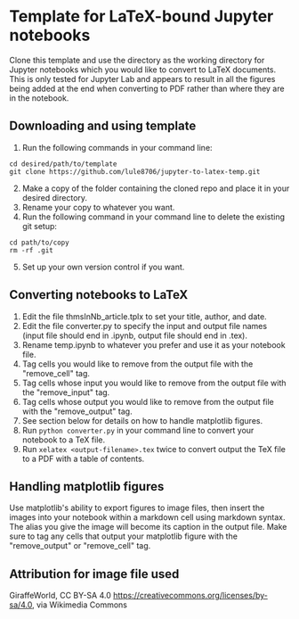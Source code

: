 # Template for LaTeX-bound Jupyter notebooks

Clone this template and use the directory as the working directory for Jupyter notebooks which you would like to convert to LaTeX documents. This is only tested for Jupyter Lab and appears to result in all the figures being added at the end when converting to PDF rather than where they are in the notebook.

## Downloading and using template

1. Run the following commands in your command line:

```
cd desired/path/to/template
git clone https://github.com/lule8706/jupyter-to-latex-temp.git
```
2. Make a copy of the folder containing the cloned repo and place it in your desired directory.
3. Rename your copy to whatever you want.
4. Run the following command in your command line to delete the existing git setup:

```
cd path/to/copy
rm -rf .git
```
5. Set up your own version control if you want.

## Converting notebooks to LaTeX

1. Edit the file thmsInNb_article.tplx to set your title, author, and date.
2. Edit the file converter.py to specify the input and output file names (input file should end in .ipynb, output file should end in .tex).
3. Rename temp.ipynb to whatever you prefer and use it as your notebook file.
4. Tag cells you would like to remove from the output file with the "remove_cell" tag.
5. Tag cells whose input you would like to remove from the output file with the "remove_input" tag.
6. Tag cells whose output you would like to remove from the output file with the "remove_output" tag.
7. See section below for details on how to handle matplotlib figures.
8. Run ```python converter.py``` in your command line to convert your notebook to a TeX file.
9. Run ```xelatex <output-filename>.tex``` twice to convert output the TeX file to a PDF with a table of contents.

## Handling matplotlib figures

Use matplotlib's ability to export figures to image files, then insert the images into your notebook within a markdown cell using markdown syntax. The alias you give the image will become its caption in the output file. Make sure to tag any cells that output your matplotlib figure with the "remove_output" or "remove_cell" tag.

## Attribution for image file used

GiraffeWorld, CC BY-SA 4.0 <https://creativecommons.org/licenses/by-sa/4.0>, via Wikimedia Commons
